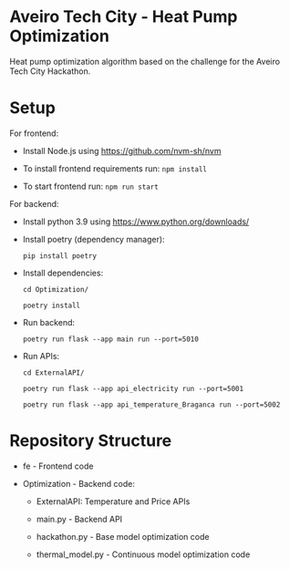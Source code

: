 # Aveiro Tech City - Heat Pump Optimization

Heat pump optimization algorithm based on the challenge for the Aveiro Tech City Hackathon.

# Setup

For frontend:

- Install Node.js using https://github.com/nvm-sh/nvm

- To install frontend requirements run: ```npm install```

- To start frontend run: ```npm run start```

For backend:

- Install python 3.9 using https://www.python.org/downloads/

- Install poetry (dependency manager):

    ```pip install poetry```

- Install dependencies: 

    ```cd Optimization/```

    ```poetry install```

- Run backend:

    ```poetry run flask --app main run --port=5010```

- Run APIs:

    ```cd ExternalAPI/```

    ```poetry run flask --app api_electricity run --port=5001```

    ```poetry run flask --app api_temperature_Braganca run --port=5002```


# Repository Structure

- fe - Frontend code

- Optimization - Backend code:

    - ExternalAPI: Temperature and Price APIs

    - main.py - Backend API

    - hackathon.py - Base model optimization code

    - thermal_model.py - Continuous model optimization code

  

